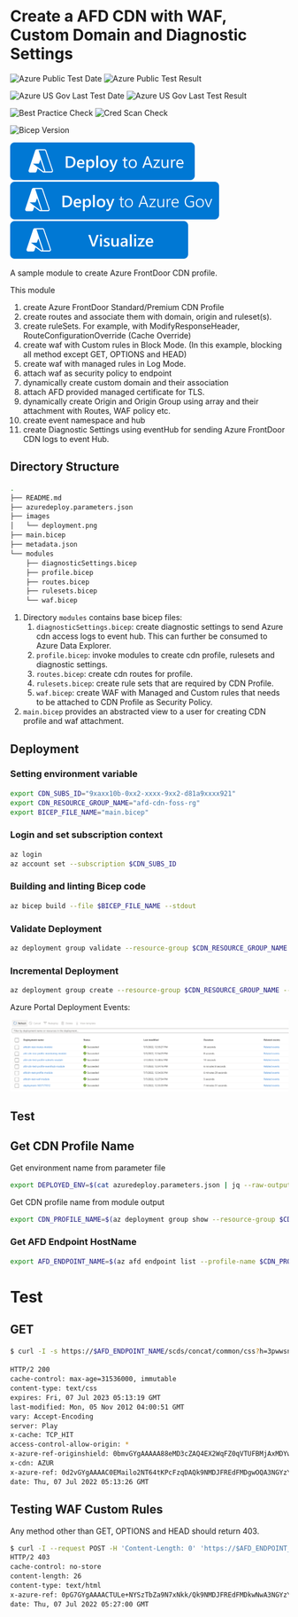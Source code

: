# Create a AFD CDN with WAF, Custom Domain and Diagnostic Settings

![Azure Public Test Date](https://azurequickstartsservice.blob.core.windows.net/badges/modules/azure-frontdoor-cdn-profile/PublicLastTestDate.svg)
![Azure Public Test Result](https://azurequickstartsservice.blob.core.windows.net/badges/modules/azure-frontdoor-cdn-profile/PublicDeployment.svg)

![Azure US Gov Last Test Date](https://azurequickstartsservice.blob.core.windows.net/badges/modules/azure-frontdoor-cdn-profile/FairfaxLastTestDate.svg)
![Azure US Gov Last Test Result](https://azurequickstartsservice.blob.core.windows.net/badges/modules/azure-frontdoor-cdn-profile/FairfaxDeployment.svg)

![Best Practice Check](https://azurequickstartsservice.blob.core.windows.net/badges/modules/azure-frontdoor-cdn-profile/BestPracticeResult.svg)
![Cred Scan Check](https://azurequickstartsservice.blob.core.windows.net/badges/modules/azure-frontdoor-cdn-profile/CredScanResult.svg)

![Bicep Version](https://azurequickstartsservice.blob.core.windows.net/badges/modules/azure-frontdoor-cdn-profile/BicepVersion.svg)

[![Deploy To Azure](https://raw.githubusercontent.com/Azure/azure-quickstart-templates/master/1-CONTRIBUTION-GUIDE/images/deploytoazure.svg?sanitize=true)](https://portal.azure.com/#create/Microsoft.Template/uri/https%3A%2F%2Fraw.githubusercontent.com%2FAzure%2Fazure-quickstart-templates%2Fmaster%2Fmodules%2Fazure-frontdoor-cdn-profile%2Fazuredeploy.json)
[![Deploy To Azure US Gov](https://raw.githubusercontent.com/Azure/azure-quickstart-templates/master/1-CONTRIBUTION-GUIDE/images/deploytoazuregov.svg?sanitize=true)](https://portal.azure.us/#create/Microsoft.Template/uri/https%3A%2F%2Fraw.githubusercontent.com%2FAzure%2Fazure-quickstart-templates%2Fmaster%2Fmodules%2Fazure-frontdoor-cdn-profile%2Fazuredeploy.json)
[![Visualize](https://raw.githubusercontent.com/Azure/azure-quickstart-templates/master/1-CONTRIBUTION-GUIDE/images/visualizebutton.svg?sanitize=true)](http://armviz.io/#/?load=https%3A%2F%2Fraw.githubusercontent.com%2FAzure%2Fazure-quickstart-templates%2Fmaster%2Fmodules%2Fazure-frontdoor-cdn-profile%2Fazuredeploy.json)   


A sample module to create Azure FrontDoor CDN profile. 

This module

1. create Azure FrontDoor Standard/Premium CDN Profile
2. create routes and associate them with domain, origin and ruleset(s).
3. create ruleSets. For example, with ModifyResponseHeader, RouteConfigurationOverride (Cache Override)
4. create waf with Custom rules in Block Mode. (In this example, blocking all method except GET, OPTIONS and HEAD)
5. create waf with managed rules in Log Mode.
6. attach waf as security policy to endpoint
7. dynamically create custom domain and their association
8. attach AFD provided managed certificate for TLS. 
9. dynamically create Origin and Origin Group using array and their attachment with Routes, WAF policy etc.
10. create event namespace and hub
10. create Diagnostic Settings using eventHub for sending Azure FrontDoor CDN logs to event Hub.


## Directory Structure

```bash
.
├── README.md
├── azuredeploy.parameters.json
├── images
│   └── deployment.png
├── main.bicep
├── metadata.json
└── modules
    ├── diagnosticSettings.bicep
    ├── profile.bicep
    ├── routes.bicep
    ├── rulesets.bicep
    └── waf.bicep
```

1. Directory `modules` contains base bicep files:
   1. `diagnosticSettings.bicep`: create diagnostic settings to send Azure cdn access logs to event hub. This can further be consumed to Azure Data Explorer.
   2. `profile.bicep`: invoke modules to create cdn profile, rulesets and diagnostic settings.
   2. `routes.bicep`: create cdn routes for profile.
   3. `rulesets.bicep`: create rule sets that are required by CDN Profile.
   4. `waf.bicep`: create WAF with Managed and Custom rules that needs to be attached to CDN Profile as Security Policy.
3. `main.bicep` provides an abstracted view to a user for creating CDN profile and waf attachment.

## Deployment

### Setting environment variable

```bash
export CDN_SUBS_ID="9xaxx10b-0xx2-xxxx-9xx2-d81a9xxxx921"
export CDN_RESOURCE_GROUP_NAME="afd-cdn-foss-rg"
export BICEP_FILE_NAME="main.bicep"

```

### Login and set subscription context

```bash
az login
az account set --subscription $CDN_SUBS_ID
```

### Building and linting Bicep code

```bash
az bicep build --file $BICEP_FILE_NAME --stdout
```

### Validate Deployment

```bash
az deployment group validate --resource-group $CDN_RESOURCE_GROUP_NAME --template-file $BICEP_FILE_NAME --parameters @azuredeploy.parameters.json
```

### Incremental Deployment

```bash
az deployment group create --resource-group $CDN_RESOURCE_GROUP_NAME --name deployment-`date +%s` --mode Incremental --template-file $BICEP_FILE_NAME --parameters @azuredeploy.parameters.json --confirm-with-what-if
```

Azure Portal Deployment Events:

![img.png](images/deployment.png)


## Test

## Get CDN Profile Name

Get environment name from parameter file

```bash
export DEPLOYED_ENV=$(cat azuredeploy.parameters.json | jq --raw-output '.parameters.envName.value')
```

Get CDN profile name from module output

```bash
export CDN_PROFILE_NAME=$(az deployment group show --resource-group $CDN_RESOURCE_GROUP_NAME --name afdcdn-$DEPLOYED_ENV-profile-module | jq --raw-output '.properties.outputs.cdnName.value')
```

### Get AFD Endpoint HostName

```bash
export AFD_ENDPOINT_NAME=$(az afd endpoint list --profile-name $CDN_PROFILE_NAME --resource-group $CDN_RESOURCE_GROUP_NAME | jq --raw-output '.[].hostName')
```

# Test 

## GET

```bash
$ curl -I -s https://$AFD_ENDPOINT_NAME/scds/concat/common/css?h=3pwwsn1udmwoy3iort8vgt

HTTP/2 200 
cache-control: max-age=31536000, immutable
content-type: text/css
expires: Fri, 07 Jul 2023 05:13:19 GMT
last-modified: Mon, 05 Nov 2012 04:00:51 GMT
vary: Accept-Encoding
server: Play
x-cache: TCP_HIT
access-control-allow-origin: *
x-azure-ref-originshield: 0bmvGYgAAAAA88eMD3cZAQ4EX2WqFZ0qVTUFBMjAxMDYwNTE4MDQ1ADc0ZjNjM2FmLTRjNDUtNDU3Ni05NGUzLWI1YWNkMzRjMGQ0ZQ==
x-cdn: AZUR
x-azure-ref: 0d2vGYgAAAAC0EMailo2NT64tKPcFzqDAQk9NMDJFREdFMDgwOQA3NGYzYzNhZi00YzQ1LTQ1NzYtOTRlMy1iNWFjZDM0YzBkNGU=
date: Thu, 07 Jul 2022 05:13:26 GMT
```

## Testing WAF Custom Rules

Any method other than GET, OPTIONS and HEAD should return 403.

```bash
$ curl -I --request POST -H 'Content-Length: 0' 'https://$AFD_ENDPOINT_NAME/scds/concat/common/css?h=3pwwsn1udmwoy3iort8vgt'
HTTP/2 403 
cache-control: no-store
content-length: 26
content-type: text/html
x-azure-ref: 0pG7GYgAAAACTULe+NYSzTbZa9N7xNkk/Qk9NMDJFREdFMDkwNwA3NGYzYzNhZi00YzQ1LTQ1NzYtOTRlMy1iNWFjZDM0YzBkNGU=
date: Thu, 07 Jul 2022 05:27:00 GMT
```